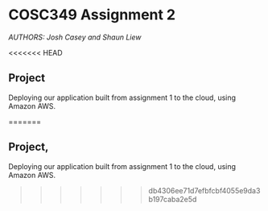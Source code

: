 # COSC349 Assignment 2
*AUTHORS: Josh Casey and Shaun Liew*

<<<<<<< HEAD
## Project
Deploying our application built from assignment 1 to the cloud, using Amazon AWS.


=======
## Project,
Deploying our application built from assignment 1 to the cloud, using Amazon AWS.

>>>>>>> db4306ee71d7efbfcbf4055e9da3b197caba2e5d
